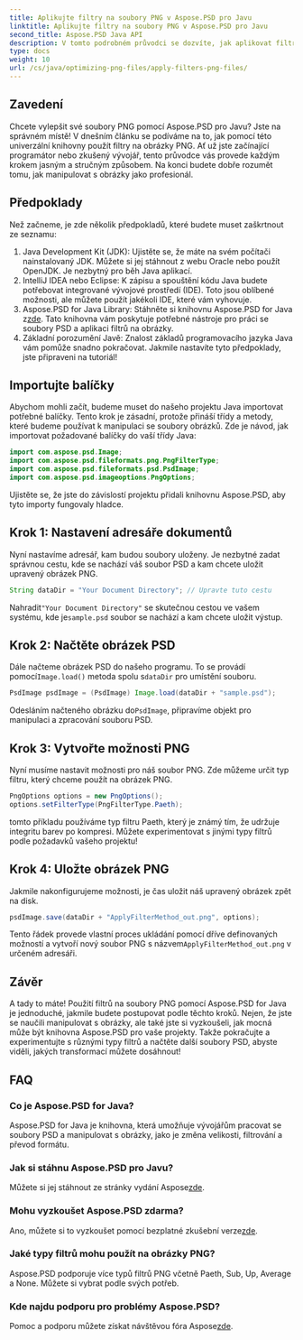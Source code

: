 ```yaml
---
title: Aplikujte filtry na soubory PNG v Aspose.PSD pro Javu
linktitle: Aplikujte filtry na soubory PNG v Aspose.PSD pro Javu
second_title: Aspose.PSD Java API
description: V tomto podrobném průvodci se dozvíte, jak aplikovat filtry na obrázky PNG v Aspose.PSD pro Java. Jednoduché kroky pro ohromující výsledky obrázků.
type: docs
weight: 10
url: /cs/java/optimizing-png-files/apply-filters-png-files/
---
```

## Zavedení
Chcete vylepšit své soubory PNG pomocí Aspose.PSD pro Javu? Jste na správném místě! V dnešním článku se podíváme na to, jak pomocí této univerzální knihovny použít filtry na obrázky PNG. Ať už jste začínající programátor nebo zkušený vývojář, tento průvodce vás provede každým krokem jasným a stručným způsobem. Na konci budete dobře rozumět tomu, jak manipulovat s obrázky jako profesionál.
## Předpoklady
Než začneme, je zde několik předpokladů, které budete muset zaškrtnout ze seznamu:
1. Java Development Kit (JDK): Ujistěte se, že máte na svém počítači nainstalovaný JDK. Můžete si jej stáhnout z webu Oracle nebo použít OpenJDK. Je nezbytný pro běh Java aplikací.
2. IntelliJ IDEA nebo Eclipse: K zápisu a spouštění kódu Java budete potřebovat integrované vývojové prostředí (IDE). Toto jsou oblíbené možnosti, ale můžete použít jakékoli IDE, které vám vyhovuje.
3.  Aspose.PSD for Java Library: Stáhněte si knihovnu Aspose.PSD for Java z[zde](https://releases.aspose.com/psd/java/). Tato knihovna vám poskytuje potřebné nástroje pro práci se soubory PSD a aplikaci filtrů na obrázky.
4. Základní porozumění Javě: Znalost základů programovacího jazyka Java vám pomůže snadno pokračovat.
Jakmile nastavíte tyto předpoklady, jste připraveni na tutoriál!
## Importujte balíčky
Abychom mohli začít, budeme muset do našeho projektu Java importovat potřebné balíčky. Tento krok je zásadní, protože přináší třídy a metody, které budeme používat k manipulaci se soubory obrázků.
Zde je návod, jak importovat požadované balíčky do vaší třídy Java:
```java
import com.aspose.psd.Image;
import com.aspose.psd.fileformats.png.PngFilterType;
import com.aspose.psd.fileformats.psd.PsdImage;
import com.aspose.psd.imageoptions.PngOptions;
```
Ujistěte se, že jste do závislostí projektu přidali knihovnu Aspose.PSD, aby tyto importy fungovaly hladce.

## Krok 1: Nastavení adresáře dokumentů
Nyní nastavíme adresář, kam budou soubory uloženy. Je nezbytné zadat správnou cestu, kde se nachází váš soubor PSD a kam chcete uložit upravený obrázek PNG.
```java
String dataDir = "Your Document Directory"; // Upravte tuto cestu
```
 Nahradit`"Your Document Directory"` se skutečnou cestou ve vašem systému, kde je`sample.psd` soubor se nachází a kam chcete uložit výstup.
## Krok 2: Načtěte obrázek PSD
 Dále načteme obrázek PSD do našeho programu. To se provádí pomocí`Image.load()` metoda spolu s`dataDir` pro umístění souboru.
```java
PsdImage psdImage = (PsdImage) Image.load(dataDir + "sample.psd");
```
 Odesláním načteného obrázku do`PsdImage`, připravíme objekt pro manipulaci a zpracování souboru PSD. 
## Krok 3: Vytvořte možnosti PNG
Nyní musíme nastavit možnosti pro náš soubor PNG. Zde můžeme určit typ filtru, který chceme použít na obrázek PNG.
```java
PngOptions options = new PngOptions();
options.setFilterType(PngFilterType.Paeth);
```
tomto příkladu používáme typ filtru Paeth, který je známý tím, že udržuje integritu barev po kompresi. Můžete experimentovat s jinými typy filtrů podle požadavků vašeho projektu!
## Krok 4: Uložte obrázek PNG
Jakmile nakonfigurujeme možnosti, je čas uložit náš upravený obrázek zpět na disk.
```java
psdImage.save(dataDir + "ApplyFilterMethod_out.png", options);
```
 Tento řádek provede vlastní proces ukládání pomocí dříve definovaných možností a vytvoří nový soubor PNG s názvem`ApplyFilterMethod_out.png` v určeném adresáři.
## Závěr
A tady to máte! Použití filtrů na soubory PNG pomocí Aspose.PSD for Java je jednoduché, jakmile budete postupovat podle těchto kroků. Nejen, že jste se naučili manipulovat s obrázky, ale také jste si vyzkoušeli, jak mocná může být knihovna Aspose.PSD pro vaše projekty. Takže pokračujte a experimentujte s různými typy filtrů a načtěte další soubory PSD, abyste viděli, jakých transformací můžete dosáhnout!
## FAQ
### Co je Aspose.PSD for Java?  
Aspose.PSD for Java je knihovna, která umožňuje vývojářům pracovat se soubory PSD a manipulovat s obrázky, jako je změna velikosti, filtrování a převod formátu.
### Jak si stáhnu Aspose.PSD pro Javu?  
 Můžete si jej stáhnout ze stránky vydání Aspose[zde](https://releases.aspose.com/psd/java/).
### Mohu vyzkoušet Aspose.PSD zdarma?  
 Ano, můžete si to vyzkoušet pomocí bezplatné zkušební verze[zde](https://releases.aspose.com/).
### Jaké typy filtrů mohu použít na obrázky PNG?  
Aspose.PSD podporuje více typů filtrů PNG včetně Paeth, Sub, Up, Average a None. Můžete si vybrat podle svých potřeb.
### Kde najdu podporu pro problémy Aspose.PSD?  
 Pomoc a podporu můžete získat návštěvou fóra Aspose[zde](https://forum.aspose.com/c/psd/34).